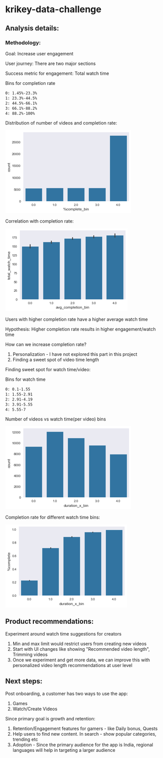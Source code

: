# krikey-data-challenge


## Analysis details:

### Methodology:

Goal: Increase user engagement

User journey: There are two major sections

Success metric for engagement: Total watch time

Bins for completion rate
```
0: 1.45%-23.3%
1: 23.3%-44.5%
2: 44.5%-66.1%
3: 66.1%-88.2%
4: 88.2%-100%
```

Distribution of number of videos and completion rate:

![Alt text](../data/cr_nr.png?raw=true "Title")

Correlation with completion rate:

![Alt text](../data/comp_wt.png?raw=true "Title")

Users with higher completion rate have a higher average watch time

Hypothesis: Higher completion rate results in higher engagement/watch time

How can we increase completion rate?

1. Personalization - I have not explored this part in this project
2. Finding a sweet spot of video time length

Finding sweet spot for watch time/video:

Bins for watch time
```
0: 0.1-1.55
1: 1.55-2.91
2: 2.91-4.19
3: 3.91-5.55
4: 5.55-7
```

Number of videos vs watch time(per video) bins

![Alt text](../data/watch_time.png?raw=true "Title")

Completion rate for different watch time bins:

![Alt text](../data/wt_cr.png?raw=true "Title")

## Product recommendations:

Experiment around watch time suggestions for creators
1. Min and max limit would restrict users from creating new videos
2. Start with UI changes like showing "Recommended video length", Trimming videos
3. Once we experiment and get more data, we can improve this with personalized video length recommendations at user level

## Next steps:

Post onboarding, a customer has two ways to use the app:
1. Games
2. Watch/Create Videos

Since primary goal is growth and retention:

1. Retention/Engagement features for gamers - like Daily bonus, Quests
2. Help users to find new content. In search - show popular categories, trending etc
3. Adoption - Since the primary audience for the app is India, regional languages will help in targeting a larger audience